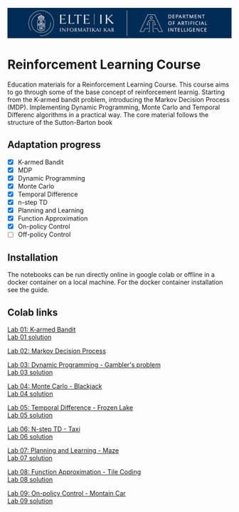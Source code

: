 ![Logo](assets/logo.png)

# Reinforcement Learning Course
Education materials for a Reinforcement Learning Course. This course aims to go through some of the base concept of reinforcement learnig. Starting from the K-armed bandit problem, introducing the Markov Decision Process (MDP). Implementing Dynamic Programming, Monte Carlo and Temporal Differenc algorithms in a practical way. The core material follows the structure of the Sutton-Barton book 

## Adaptation progress

- [x] K-armed Bandit
- [x] MDP
- [x] Dynamic Programming
- [x] Monte Carlo
- [x] Temporal Difference
- [x] n-step TD
- [x] Planning and Learning
- [x] Function Approximation
- [x] On-policy Control
- [ ] Off-policy Control

## Installation

The notebooks can be run directly online in google colab or offline in a docker container on a local machine. For the docker container installation see the guide.

## Colab links

[Lab 01: K-armed Bandit](https://colab.research.google.com/github/Fortuz/rl_education/blob/main/1.%20K-armed%20Bandit/k_armed_bandit.ipynb) <br>
[Lab 01 solution](https://colab.research.google.com/github/Fortuz/rl_education/blob/main/1.%20K-armed%20Bandit/k_armed_bandit_solution.ipynb)

[Lab 02: Markov Decision Process](https://colab.research.google.com/github/Fortuz/rl_education/blob/main/2.%20MDP/gymnasium_basics.ipynb)

[Lab 03: Dynamic Programming - Gambler's problem](https://colab.research.google.com/github/Fortuz/rl_education/blob/main/3.%20Dynamic%20Programming/Gambler%27s%20Problem/gamblers_problem.ipynb) <br>
[Lab 03 solution](https://colab.research.google.com/github/Fortuz/rl_education/blob/main/3.%20Dynamic%20Programming/Gambler%27s%20Problem/gamblers_problem_solution.ipynb)

[Lab 04: Monte Carlo - Blackjack](https://colab.research.google.com/github/Fortuz/rl_education/blob/main/4.%20Monte%20Carlo/blackjack.ipynb) <br>
[Lab 04 solution](https://colab.research.google.com/github/Fortuz/rl_education/blob/main/4.%20Monte%20Carlo/blackjack_solution.ipynb)

[Lab 05: Temporal Difference - Frozen Lake](https://colab.research.google.com/github/Fortuz/rl_education/blob/main/5.%20Temporal%20Difference/frozen_lake.ipynb) <br>
[Lab 05 solution](https://colab.research.google.com/github/Fortuz/rl_education/blob/main/5.%20Temporal%20Difference/frozen_lake_solution.ipynb)

[Lab 06: N-step TD - Taxi](https://colab.research.google.com/github/Fortuz/rl_education/blob/main/6.%20n-step%20TD/taxi.ipynb) <br>
[Lab 06 solution](https://colab.research.google.com/github/Fortuz/rl_education/blob/main/6.%20n-step%20TD/taxi_solution.ipynb)

[Lab 07: Planning and Learning - Maze](https://colab.research.google.com/github/Fortuz/rl_education/blob/main/7.%20Planning%20and%20Learning/maze.ipynb) <br>
[Lab 07 solution](https://colab.research.google.com/github/Fortuz/rl_education/blob/main/7.%20Planning%20and%20Learning/maze_solution.ipynb)

[Lab 08: Function Approximation - Tile Coding](https://colab.research.google.com/github/Fortuz/rl_education/blob/main/8.%20Function%20Approximation/tile_coding.ipynb) <br>
[Lab 08 solution](https://colab.research.google.com/github/Fortuz/rl_education/blob/main/8.%20Function%20Approximation/tile_coding_solution.ipynb)

[Lab 09: On-policy Control - Montain Car](https://colab.research.google.com/github/Fortuz/rl_education/blob/main/9.%20On-policy%20Control/mountain_car.ipynb) <br>
[Lab 09 solution](https://colab.research.google.com/github/Fortuz/rl_education/blob/main/9.%20On-policy%20Control/mountain_car_solution.ipynb)
